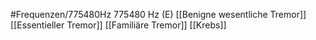 #Frequenzen/775480Hz
775480 Hz (E)
[[Benigne wesentliche Tremor]]
[[Essentieller Tremor]]
[[Familiäre Tremor]]
[[Krebs]]
